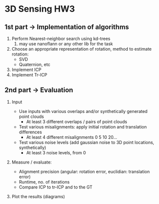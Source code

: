 # 3D Sensing HW3

## 1st part -> Implementation of algorithms

1. Perform Nearest-neighbor search using kd-trees
    1. may use nanoflann or any other lib for the task
2. Choose an appropriate representation of rotation, method to estimate rotation:
    - SVD
    - Quaternion, etc
3. Implement ICP
4. Implement Tr-ICP

## 2nd part -> Evaluation

1. Input
    - Use inputs with various overlaps and/or synthetically generated point clouds
        - At least 3 different overlaps / pairs of point clouds
    - Test various misalignments: apply initial rotation and translation differences
        - At least 4 different misalignments 0 5 10 20...
    - Test various noise levels (add gaussian noise to 3D point locations, synthetically)
        - At least 3 noise levels, from 0

2. Measure / evaluate:
    - Alignment precision (angular: rotation error, euclidian: translation error)
    - Runtime, no. of iterations
    - Compare ICP to tr-ICP and to the GT
3. Plot the results (diagrams) 